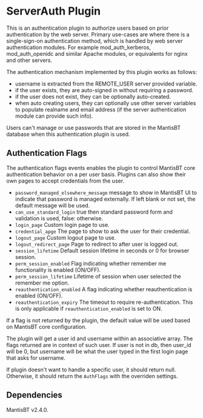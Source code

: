 # ServerAuth Plugin

This is an authentication plugin to authorize users based on prior authentication by the web server.  Primary use-cases are where there is a single-sign-on authentication method, which is handled by web server authentication modules.  For example mod_auth_kerberos, mod_auth_openidc and similar Apache modules, or equivalents for nginx and other servers.

The authentication mechanism implemented by this plugin works as follows:
- username is extracted from the REMOTE_USER server provided variable.
- if the user exists, they are auto-signed in without requiring a password.
- if the user does not exist, they can be optionally auto-created.
- when auto creating users, they can optionally use other server variables to populate realname and email address (if the server authentication module can provide such info).

Users can't manage or use passwords that are stored in the MantisBT database when this authentication plugin is used.

## Authentication Flags
The authentication flags events enables the plugin to control MantisBT core authentication behavior on a per user basis.
Plugins can also show their own pages to accept credentials from the user.

- `password_managed_elsewhere_message` message to show in MantisBT UI to indicate that password is managed externally.  If left blank or not set, the default message will be used.
- `can_use_standard_login` true then standard password form and validation is used, false: otherwise.
- `login_page` Custom login page to use.
- `credential_apge` The page to show to ask the user for their credential.
- `logout_page` Custom logout page to use.
- `logout_redirect_page` Page to redirect to after user is logged out.
- `session_lifetime` Default session lifetime in seconds or 0 for browser session.
- `perm_session_enabled` Flag indicating whether remember me functionality is enabled (ON/OFF).
- `perm_session_lifetime` Lifetime of session when user selected the remember me option.
- `reauthentication_enabled` A flag indicating whether reauthentication is enabled (ON/OFF).
- `reauthentication_expiry` The timeout to require re-authentication.  This is only applicable if `reauthentication_enabled` is set to ON.

If a flag is not returned by the plugin, the default value will be used based on MantisBT core configuration.

The plugin will get a user id and username within an associative array.  The flags returned are
in context of such user.  If user is not in db, then user_id will be 0, but username will be what
the user typed in the first login page that asks for username.

If plugin doesn't want to handle a specific user, it should return null.  Otherwise, it should
return the `AuthFlags` with the overriden settings.

## Dependencies
MantisBT v2.4.0.
